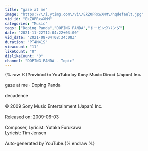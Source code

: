 ```yaml
---
title: "gaze at me"
image: "https:\/\/i.ytimg.com\/vi\/EkZ0PRxwXMM\/hqdefault.jpg"
vid_id: "EkZ0PRxwXMM"
categories: "Music"
tags: ["Doping Panda","DOPING PANDA","ドーピングパンダ"]
date: "2021-11-22T12:04:22+03:00"
vid_date: "2021-08-04T08:34:08Z"
duration: "PT4M41S"
viewcount: "11"
likeCount: "0"
dislikeCount: "0"
channel: "DOPING PANDA - Topic"
---
```

{% raw %}Provided to YouTube by Sony Music Direct (Japan) Inc.<br /><br />gaze at me · Doping Panda<br /><br />decadence<br /><br />℗ 2009 Sony Music Entertainment (Japan) Inc.<br /><br />Released on: 2009-06-03<br /><br />Composer, Lyricist: Yutaka Furukawa<br />Lyricist: Tim Jensen<br /><br />Auto-generated by YouTube.{% endraw %}
